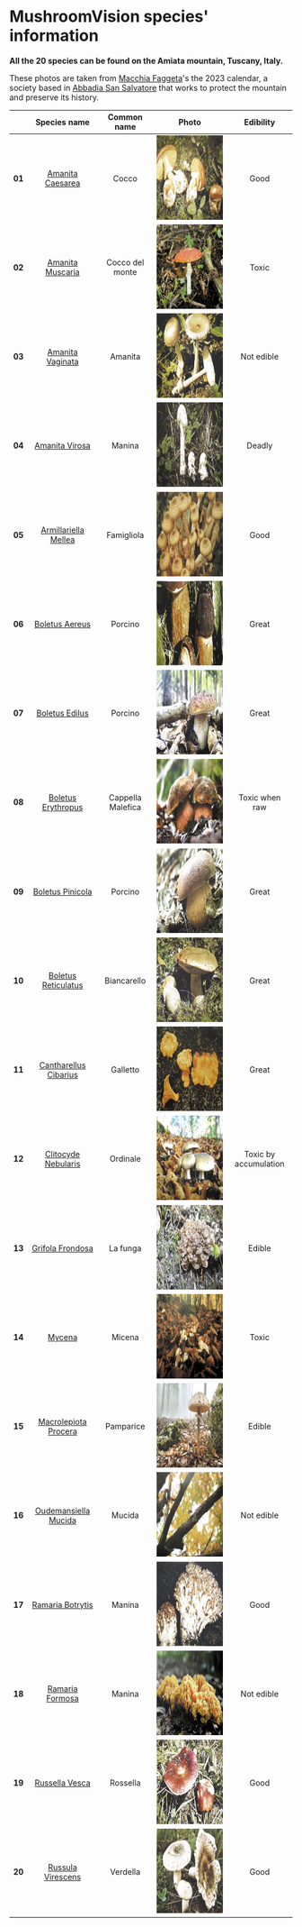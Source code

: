 # MushroomVision species' information
**All the 20 species can be found on the Amiata mountain, Tuscany, Italy.**

These photos are taken from [Macchia Faggeta](https://www.macchiafaggeta.com)'s the 2023 calendar, a society based in [Abbadia San Salvatore](https://www.comune.abbadia.siena.it) that works to protect the mountain and preserve its history.


|| **Species name** | **Common name** | **Photo** | **Edibility** |
|:----:|:----------------:|:---------------:|:-------------:|:-------------:|
|**01**| [Amanita Caesarea](https://wikipedia.org/wiki/Amanita_caesarea) | Cocco | <img src="/Mush_species/01_AmanitaCaesarea.jpg" alt="Cocco" width="250" height="150" /> | Good |
|**02**| [Amanita Muscaria](https://wikipedia.org/wiki/Amanita_muscaria) | Cocco del monte | <img src="/Mush_species/02_AmanitaMuscaria.jpg" alt="Cocco" width="250" height="150" /> | Toxic |
|**03**| [Amanita Vaginata](https://wikipedia.org/wiki/Amanita_vaginata) | Amanita| <img src="/Mush_species/03_AmanitaVaginata.jpg" alt="Cocco" width="250" height="150" /> | Not edible |
|**04**| [Amanita Virosa](https://wikipedia.org/wiki/Amanita_virosa) | Manina | <img src="/Mush_species/04_AmanitaVirosa.jpg" alt="Cocco" width="250" height="150" /> | Deadly |
|**05**| [Armillariella Mellea](https://wikipedia.org/wiki/Armillaria_mellea) | Famigliola | <img src="/Mush_species/05_ArmillariellaMellea.jpg" alt="Cocco" width="250" height="150" /> | Good |
|**06**| [Boletus Aereus](https://wikipedia.org/wiki/Boletus_aereus) | Porcino | <img src="/Mush_species/06_BoletusAereus.jpg" alt="Cocco" width="350" height="150" /> | Great |
|**07**| [Boletus Edilus](https://wikipedia.org/wiki/Boletus_edulis) | Porcino | <img src="/Mush_species/07_BoletusEdilus.jpg" alt="Cocco" width="250" height="150" /> | Great |
|**08**| [Boletus Erythropus](https://it.wikipedia.org/wiki/Neoboletus_erythropus) | Cappella Malefica | <img src="/Mush_species/08_BoletusErythropus.jpg" alt="Cocco" width="250" height="150" /> | Toxic when raw |
|**09**| [Boletus Pinicola](https://wikipedia.org/wiki/Boletus_pinophilus) | Porcino | <img src="/Mush_species/09_BoletusPinicola.jpg" alt="Cocco" width="250" height="150" /> | Great |
|**10**| [Boletus Reticulatus](https://wikipedia.org/wiki/Boletus_aestivalis) | Biancarello | <img src="/Mush_species/10_BoletusReticulatus.jpg" alt="Cocco" width="250" height="150" /> | Great |
|**11**| [Cantharellus Cibarius](https://wikipedia.org/wiki/Cantharellus_cibarius) | Galletto | <img src="/Mush_species/11_CantharellusCibarius.jpg" alt="Cocco" width="250" height="150" /> | Great |
|**12**| [Clitocyde Nebularis](https://wikipedia.org/wiki/Clitocybe_nebularis) | Ordinale | <img src="/Mush_species/12_ClitocydeNebularis.jpg" alt="Cocco" width="250" height="150" /> | Toxic by accumulation  |
|**13**| [Grifola Frondosa](https://wikipedia.org/wiki/Grifola_frondosa) | La funga | <img src="/Mush_species/13_GrifolaFrondosa.jpg" alt="Cocco" width="250" height="150" /> | Edible|
|**14**| [Mycena](https://wikipedia.org/wiki/Mycena) | Micena | <img src="/Mush_species/14_Mycena.jpg" alt="Cocco" width="250" height="150" /> | Toxic |
|**15**| [Macrolepiota Procera](https://wikipedia.org/wiki/Macrolepiota_procera) | Pamparice | <img src="/Mush_species/15_MacrolepiotaProcera.jpg" alt="Cocco" width="250" height="150" /> | Edible |
|**16**| [Oudemansiella Mucida](https://wikipedia.org/wiki/Oudemansiella_mucida) | Mucida | <img src="/Mush_species/16_OudemansiellaMucida.jpg" alt="Cocco" width="250" height="150" /> | Not edible |
|**17**| [Ramaria Botrytis](https://wikipedia.org/wiki/Ramaria_botrytis) | Manina | <img src="/Mush_species/17_RamariaBotryitis.jpg" alt="Cocco" width="250" height="150" /> | Good |
|**18**| [Ramaria Formosa](https://wikipedia.org/wiki/Ramaria_formosa) | Manina | <img src="/Mush_species/18_RamariaFormosa.jpg" alt="Cocco" width="250" height="150" /> | Not edible |
|**19**| [Russella Vesca](https://wikipedia.org/wiki/Russula_vesca) | Rossella | <img src="/Mush_species/19_RussellaVesca.jpg" alt="Cocco" width="250" height="150" /> | Good |
|**20**| [Russula Virescens](https://wikipedia.org/wiki/Russula_virescens) | Verdella | <img src="/Mush_species/20_RussulaVirescens.jpg" alt="Cocco" width="250" height="150" /> | Good |
